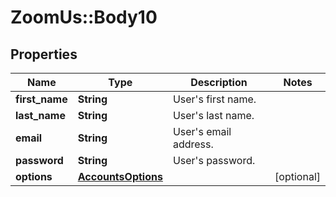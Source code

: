 # ZoomUs::Body10

## Properties
Name | Type | Description | Notes
------------ | ------------- | ------------- | -------------
**first_name** | **String** | User&#39;s first name. | 
**last_name** | **String** | User&#39;s last name. | 
**email** | **String** | User&#39;s email address. | 
**password** | **String** | User&#39;s password. | 
**options** | [**AccountsOptions**](AccountsOptions.md) |  | [optional] 


